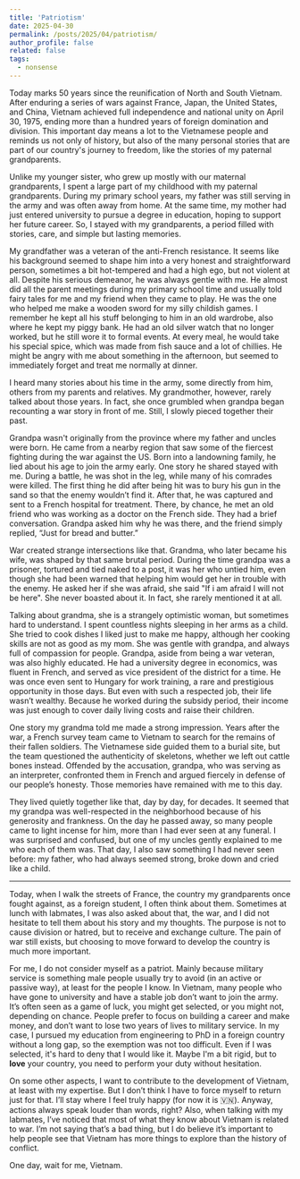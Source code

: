 ```yaml
---
title: 'Patriotism'
date: 2025-04-30
permalink: /posts/2025/04/patriotism/
author_profile: false
related: false
tags:
  - nonsense
---
```

Today marks 50 years since the reunification of North and South Vietnam. After enduring a series of wars against France, Japan, the United States, and China, Vietnam achieved full independence and national unity on April 30, 1975, ending more than a hundred years of foreign domination and division. This important day means a lot to the Vietnamese people and reminds us not only of history, but also of the many personal stories that are part of our country's journey to freedom, like the stories of my paternal grandparents.

Unlike my younger sister, who grew up mostly with our maternal grandparents, I spent a large part of my childhood with my paternal grandparents. During my primary school years, my father was still serving in the army and was often away from home. At the same time, my mother had just entered university to pursue a degree in education, hoping to support her future career. So, I stayed with my grandparents, a period filled with stories, care, and simple but lasting memories.

My grandfather was a veteran of the anti-French resistance. It seems like his background seemed to shape him into a very honest and straightforward person, sometimes a bit hot-tempered and had a high ego, but not violent at all. Despite his serious demeanor, he was always gentle with me. He almost did all the parent meetings during my primary school time and usually told fairy tales for me and my friend when they came to play. He was the one who helped me make a wooden sword for my silly childish games. I remember he kept all his stuff belonging to him in an old wardrobe, also where he kept my piggy bank. He had an old silver watch that no longer worked, but he still wore it to formal events. At every meal, he would take his special spice, which was made from fish sauce and a lot of chillies. He might be angry with me about something in the afternoon, but seemed to immediately forget and treat me normally at dinner.

I heard many stories about his time in the army, some directly from him, others from my parents and relatives. My grandmother, however, rarely talked about those years. In fact, she once grumbled when grandpa began recounting a war story in front of me. Still, I slowly pieced together their past.

Grandpa wasn't originally from the province where my father and uncles were born. He came from a nearby region that saw some of the fiercest fighting during the war against the US. Born into a landowning family, he lied about his age to join the army early. One story he shared stayed with me. During a battle, he was shot in the leg, while many of his comrades were killed. The first thing he did after being hit was to bury his gun in the sand so that the enemy wouldn’t find it. After that, he was captured and sent to a French hospital for treatment. There, by chance, he met an old friend who was working as a doctor on the French side. They had a brief conversation. Grandpa asked him why he was there, and the friend simply replied, “Just for bread and butter.” 

War created strange intersections like that. Grandma, who later became his wife, was shaped by that same brutal period. During the time grandpa was a prisoner, tortured and tied naked to a post, it was her who untied him, even though she had been warned that helping him would get her in trouble with the enemy. He asked her if she was afraid, she said "If i am afraid I will not be here". She never boasted about it. In fact, she rarely mentioned it at all.

Talking about grandma, she is a strangely optimistic woman, but sometimes hard to understand. I spent countless nights sleeping in her arms as a child. She tried to cook dishes I liked just to make me happy, although her cooking skills are not as good as my mom. She was gentle with grandpa, and always full of compassion for people. Grandpa, aside from being a war veteran, was also highly educated. He had a university degree in economics, was fluent in French, and served as vice president of the district for a time. He was once even sent to Hungary for work training, a rare and prestigious opportunity in those days. But even with such a respected job, their life wasn’t wealthy. Because he worked during the subsidy period, their income was just enough to cover daily living costs and raise their children. 

One story my grandma told me made a strong impression. Years after the war, a French survey team came to Vietnam to search for the remains of their fallen soldiers. The Vietnamese side guided them to a burial site, but the team questioned the authenticity of skeletons, whether we left out cattle bones instead. Offended by the accusation, grandpa, who was serving as an interpreter, confronted them in French and argued fiercely in defense of our people’s honesty. Those memories have remained with me to this day.

They lived quietly together like that, day by day, for decades. It seemed that my grandpa was well-respected in the neighborhood because of his generosity and frankness. On the day he passed away, so many people came to light incense for him, more than I had ever seen at any funeral. I was surprised and confused, but one of my uncles gently explained to me who each of them was. That day, I also saw something I had never seen before: my father, who had always seemed strong, broke down and cried like a child.

---

Today, when I walk the streets of France, the country my grandparents once fought against, as a foreign student, I often think about them. Sometimes at lunch with labmates, I was also asked about that, the war, and I did not hesitate to tell them about his story and my thoughts. The purpose is not to cause division or hatred, but to receive and exchange culture. The pain of war still exists, but choosing to move forward to develop the country is much more important.

For me, I do not consider myself as a patriot. Mainly because military service is something male people usually try to avoid (in an active or passive way), at least for the people I know. In Vietnam, many people who have gone to university and have a stable job don’t want to join the army. It’s often seen as a game of luck, you might get selected, or you might not, depending on chance. People prefer to focus on building a career and make money, and don’t want to lose two years of lives to military service. In my case, I pursued my education from engineering to PhD in a foreign country without a long gap, so the exemption was not too difficult. Even if I was selected, it's hard to deny that I would like it. Maybe I'm a bit rigid, but to **love** your country, you need to perform your duty without hesitation. 

On some other aspects, I want to contribute to the development of Vietnam, at least with my expertise. But I don’t think I have to force myself to return just for that. I’ll stay where I feel truly happy (for now it is 🇻🇳). Anyway, actions always speak louder than words, right? Also, when talking with my labmates, I’ve noticed that most of what they know about Vietnam is related to war. I’m not saying that’s a bad thing, but I do believe it’s important to help people see that Vietnam has more things to explore than the history of conflict.

One day, wait for me, Vietnam.